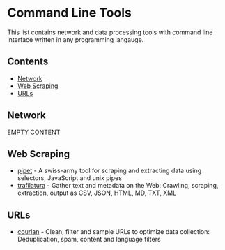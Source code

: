 # Command Line Tools

This list contains network and data processing tools with command line interface written in any programming langauge.

## Contents

* [Network](#network)
* [Web Scraping](#web-scraping)
* [URLs](#urls)

## Network

EMPTY CONTENT

## Web Scraping

* [pipet](https://github.com/bjesus/pipet) - A swiss-army tool for scraping and extracting data using selectors, JavaScript and unix pipes
* [trafilatura](https://github.com/adbar/trafilatura) - Gather text and metadata on the Web: Crawling, scraping, extraction, output as CSV, JSON, HTML, MD, TXT, XML

## URLs

* [courlan](https://github.com/adbar/courlan) - Clean, filter and sample URLs to optimize data collection: Deduplication, spam, content and language filters
